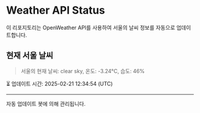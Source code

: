 
# Weather API Status

이 리포지토리는 OpenWeather API를 사용하여 서울의 날씨 정보를 자동으로 업데이트합니다.

## 현재 서울 날씨
> 서울의 현재 날씨: clear sky, 온도: -3.24°C, 습도: 46%

⏳ 업데이트 시간: 2025-02-21 12:34:54 (UTC)

---
자동 업데이트 봇에 의해 관리됩니다.
